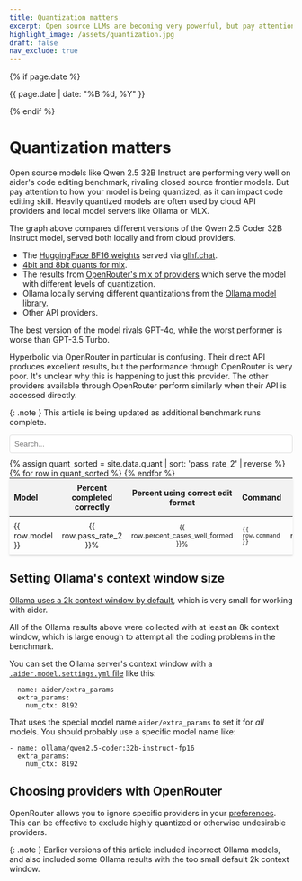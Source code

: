 ```yaml
---
title: Quantization matters
excerpt: Open source LLMs are becoming very powerful, but pay attention to how you (or your provider) is quantizing the model. It can affect code editing skill.
highlight_image: /assets/quantization.jpg
draft: false
nav_exclude: true
---
```

{% if page.date %}
<p class="post-date">{{ page.date | date: "%B %d, %Y" }}</p>
{% endif %}

# Quantization matters

Open source models like Qwen 2.5 32B Instruct are performing very well on
aider's code editing benchmark, rivaling closed source frontier models.
But pay attention to how your model is being quantized, as it
can impact code editing skill.
Heavily quantized models are often used by cloud API providers
and local model servers like Ollama or MLX.


The graph above compares different versions of the Qwen 2.5 Coder 32B Instruct model,
served both locally and from cloud providers.

- The [HuggingFace BF16 weights](https://huggingface.co/Qwen/Qwen2.5-Coder-32B-Instruct) served via [glhf.chat](https://glhf.chat).
- [4bit and 8bit quants for mlx](https://t.co/cwX3DYX35D).
- The results from [OpenRouter's mix of providers](https://openrouter.ai/qwen/qwen-2.5-coder-32b-instruct/providers) which serve the model with different levels of quantization.
- Ollama locally serving different quantizations from the [Ollama model library](https://ollama.com/library/qwen2.5-coder:32b-instruct-q4_K_M).
- Other API providers.

The best version of the model rivals GPT-4o, while the worst performer
is worse than GPT-3.5 Turbo.

Hyperbolic via OpenRouter in particular is confusing.
Their direct API produces excellent results, but the performance
through OpenRouter is very poor.
It's unclear why this is happening to just this provider.
The other providers available through OpenRouter perform similarly
when their API is accessed directly.

{: .note }
This article is being updated as additional benchmark runs complete.

<canvas id="quantChart" width="800" height="600" style="margin: 20px 0"></canvas>
<script src="https://cdn.jsdelivr.net/npm/chart.js"></script>
<script>
{% include quant-chart.js %}
</script>

<input type="text" id="quantSearchInput" placeholder="Search..." style="width: 100%; max-width: 800px; margin: 10px auto; padding: 8px; display: block; border: 1px solid #ddd; border-radius: 4px;">

<table style="width: 100%; max-width: 800px; margin: auto; border-collapse: collapse; box-shadow: 0 2px 4px rgba(0,0,0,0.1); font-size: 14px;">
  <thead style="background-color: #f2f2f2;">
    <tr>
      <th style="padding: 8px; text-align: left;">Model</th>
      <th style="padding: 8px; text-align: center;">Percent completed correctly</th>
      <th style="padding: 8px; text-align: center;">Percent using correct edit format</th>
      <th style="padding: 8px; text-align: left;">Command</th>
      <th style="padding: 8px; text-align: center;">Edit format</th>
    </tr>
  </thead>
  <tbody>
    {% assign quant_sorted = site.data.quant | sort: 'pass_rate_2' | reverse %}
    {% for row in quant_sorted %}
      <tr style="border-bottom: 1px solid #ddd;">
        <td style="padding: 8px;">{{ row.model }}</td>
        <td style="padding: 8px; text-align: center;">{{ row.pass_rate_2 }}%</td>
        <td style="padding: 8px; text-align: center;">{{ row.percent_cases_well_formed }}%</td>
        <td style="padding: 8px;"><code>{{ row.command }}</code></td>
        <td style="padding: 8px; text-align: center;">{{ row.edit_format }}</td>
      </tr>
    {% endfor %}
  </tbody>
</table>

<style>
  tr.selected {
    color: #0056b3;
  }
  table {
    table-layout: fixed;
  }
  td, th {
    word-wrap: break-word;
    overflow-wrap: break-word;
  }
  td:nth-child(3), td:nth-child(4) {
    font-size: 12px;
  }
</style>

<script>
document.getElementById('quantSearchInput').addEventListener('keyup', function() {
    var input = this.value.toLowerCase();
    var rows = document.querySelectorAll('tbody tr');
    
    rows.forEach(function(row) {
        var text = row.textContent.toLowerCase();
        if(text.includes(input)) {
            row.style.display = '';
            row.classList.add('selected');
        } else {
            row.style.display = 'none';
            row.classList.remove('selected');
        }
    });
});
</script>

## Setting Ollama's context window size

[Ollama uses a 2k context window by default](https://github.com/ollama/ollama/blob/main/docs/faq.md#how-can-i-specify-the-context-window-size),
which is very small for working with aider.

All of the Ollama results above were collected with at least an 8k context window, which
is large enough to attempt all the coding problems in the benchmark.

You can set the Ollama server's context window with a 
[`.aider.model.settings.yml` file](https://aider.chat/docs/config/adv-model-settings.html#model-settings)
like this:

```
- name: aider/extra_params
  extra_params:
    num_ctx: 8192
```

That uses the special model name `aider/extra_params` to set it for *all* models. You should probably use a specific model name like:

```
- name: ollama/qwen2.5-coder:32b-instruct-fp16
  extra_params:
    num_ctx: 8192
```

## Choosing providers with OpenRouter

OpenRouter allows you to ignore specific providers in your
[preferences](https://openrouter.ai/settings/preferences).
This can be effective to exclude highly quantized or otherwise
undesirable providers.


{: .note }
Earlier versions of this article included incorrect Ollama models,
and also included some Ollama results with the too small default 2k
context window.
